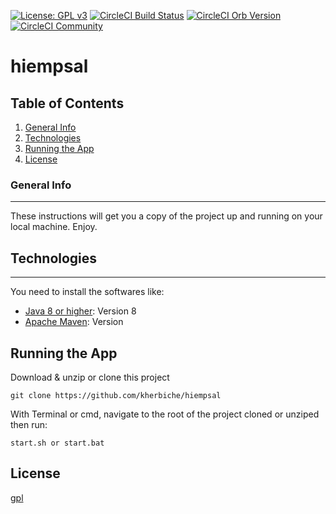 [![License: GPL v3](https://img.shields.io/badge/License-GPLv3-blue.svg)](https://raw.githubusercontent.com/kherbiche/hiempsal/master/LICENSE)
[![CircleCI Build Status](https://circleci.com/gh/CircleCI-Public/maven-orb.svg?style=shield "CircleCI Build Status")](https://dl.circleci.com/status-badge/redirect/gh/kherbiche/hiempsal/tree/main)
[![CircleCI Orb Version](https://badges.circleci.com/orbs/circleci/maven.svg)](https://circleci.com/orbs/registry/orb/circleci/maven)
[![CircleCI Community](https://img.shields.io/badge/community-CircleCI%20Discuss-343434.svg)](https://discuss.circleci.com/c/ecosystem/orbs)

# hiempsal

## Table of Contents
1. [General Info](#general-info)
2. [Technologies](#technologies)
3. [Running the App](#running-the-app)
4. [License](#License)
### General Info
***
These instructions will get you a copy of the project up and running on your local machine. Enjoy.

## Technologies
***
You need to install the softwares like:
* [Java 8 or higher](https://www.oracle.com/fr/java/technologies/javase/javase8-archive-downloads.html): Version 8
* [Apache Maven](https://maven.apache.org/download.cgi): Version

## Running the App
Download & unzip or clone this project
```
git clone https://github.com/kherbiche/hiempsal
```
With Terminal or cmd, navigate to the root of the project cloned or unziped then run:
```
start.sh or start.bat
```

## License
[gpl](https://www.gnu.org/licenses/gpl-3.0.html)